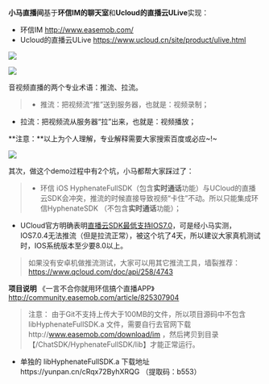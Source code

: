 **小马直播间**基于**环信IM的聊天室**和**Ucloud的直播云ULive**实现：
- 环信IM http://www.easemob.com/
- Ucloud的直播云ULive  https://www.ucloud.cn/site/product/ulive.html

![](https://raw.githubusercontent.com/mengmakies/SmallHorseLive/master/screenshot1.png)

![](https://raw.githubusercontent.com/mengmakies/SmallHorseLive/master/screenshot2.png)


音视频直播的两个专业术语：推流、拉流。
>- 推流：把视频流“推”送到服务器，也就是：视频录制；
- 拉流：把视频流从服务器“拉”出来，也就是：视频播放；

**注意：**以上为个人理解，专业解释需要大家搜索百度或必应~!~

![](https://raw.githubusercontent.com/mengmakies/SmallHorseLive/master/screenshot3.png)

其次，做这个demo过程中有2个坑，小马都帮大家踩过了：
>- 环信 iOS HyphenateFullSDK（包含**实时通话**功能）与UCloud的直播云SDK会冲突，推流的时候直接导致视频“卡住”不动。所以只能集成环信HyphenateSDK （不包含**实时通话**功能）；
- UCloud官方明确表明[直播云SDK最低支持IOS7.0](https://docs.ucloud.cn/upd-docs/ulive/ULive_IOS_SDK.html)，可是经小马实测，IOS7.0.4无法推流（但是拉流正常），被这个坑了4天，所以建议大家真机测试时，IOS系统版本至少要8.0以上。

>如果没有安卓机做推流测试，大家可以用其它推流工具，墙裂推荐：https://www.qcloud.com/doc/api/258/4743

**项目说明**
《一言不合你就用环信搞个直播APP》http://community.easemob.com/article/825307904

>注意： 由于Git不支持上传大于100MB的文件，所以项目源码中不包含 libHyphenateFullSDK.a 文件，需要自行去官网下载http://www.easemob.com/download/im ，然后拷贝到目录【/ChatSDK/HyphenateFullSDK/lib】才能正常运行。
- 单独的 libHyphenateFullSDK.a 下载地址https://yunpan.cn/cRqx72ByhXRQG （提取码：b553）
